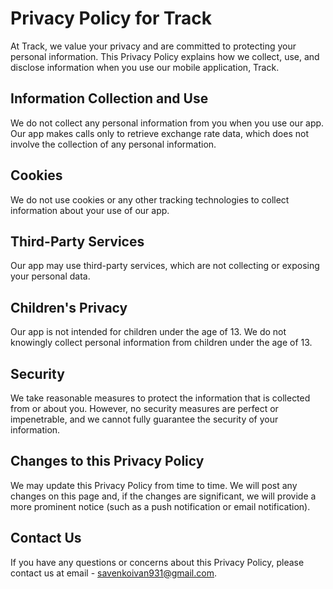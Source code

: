 # Privacy Policy for Track

At Track, we value your privacy and are committed to protecting your personal information. This Privacy Policy explains how we collect, use, and disclose information when you use our mobile application, Track.

## Information Collection and Use

We do not collect any personal information from you when you use our app. Our app makes calls only to retrieve exchange rate data, which does not involve the collection of any personal information.

## Cookies

We do not use cookies or any other tracking technologies to collect information about your use of our app.

## Third-Party Services

Our app may use third-party services, which are not collecting or exposing your personal data.

## Children's Privacy

Our app is not intended for children under the age of 13. We do not knowingly collect personal information from children under the age of 13.

## Security

We take reasonable measures to protect the information that is collected from or about you. However, no security measures are perfect or impenetrable, and we cannot fully guarantee the security of your information.

## Changes to this Privacy Policy

We may update this Privacy Policy from time to time. We will post any changes on this page and, if the changes are significant, we will provide a more prominent notice (such as a push notification or email notification).

## Contact Us

If you have any questions or concerns about this Privacy Policy, please contact us at email - savenkoivan931@gmail.com.
